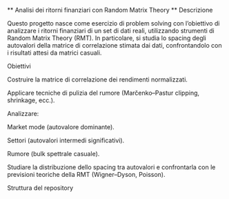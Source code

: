 ** Analisi dei ritorni finanziari con Random Matrix Theory **
Descrizione

Questo progetto nasce come esercizio di problem solving con l’obiettivo di analizzare i ritorni finanziari di un set di dati reali, utilizzando strumenti di Random Matrix Theory (RMT).
In particolare, si studia lo spacing degli autovalori della matrice di correlazione stimata dai dati, confrontandolo con i risultati attesi da matrici casuali.

Obiettivi

Costruire la matrice di correlazione dei rendimenti normalizzati.

Applicare tecniche di pulizia del rumore (Marčenko–Pastur clipping, shrinkage, ecc.).

Analizzare:

Market mode (autovalore dominante).

Settori (autovalori intermedi significativi).

Rumore (bulk spettrale casuale).

Studiare la distribuzione dello spacing tra autovalori e confrontarla con le previsioni teoriche della RMT (Wigner–Dyson, Poisson).

Struttura del repository
